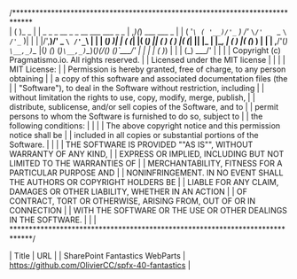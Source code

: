 /*****************************************************************************\
|                                               ( )_  _                       |
|    _ _    _ __   _ _    __    ___ ___     _ _ | ,_)(_)  ___   ___     _     |
|   ( '_`\ ( '__)/'_` ) /'_ `\/' _ ` _ `\ /'_` )| |  | |/',__)/' _ `\ /'_`\   |
|   | (_) )| |  ( (_| |( (_) || ( ) ( ) |( (_| || |_ | |\__, \| ( ) |( (_) )  |
|   | ,__/'(_)  `\__,_)`\__  |(_) (_) (_)`\__,_)`\__)(_)(____/(_) (_)`\___/'  |
|   | |                ( )_) |                                                |
|   (_)                 \___/'                                                |
|                                                                             |
| Copyright (c) Pragmatismo.io. All rights reserved.                          |
| Licensed under the MIT license                                              |
|                                                                             |
| MIT License:                                                                |
| Permission is hereby granted, free of charge, to any person obtaining       |
| a copy of this software and associated documentation files (the             |
| "Software"), to deal in the Software without restriction, including         |
| without limitation the rights to use, copy, modify, merge, publish,         |
| distribute, sublicense, and/or sell copies of the Software, and to          |
| permit persons to whom the Software is furnished to do so, subject to       |
| the following conditions:                                                   |
|                                                                             |
| The above copyright notice and this permission notice shall be              |
| included in all copies or substantial portions of the Software.             |
|                                                                             |
| THE SOFTWARE IS PROVIDED ""AS IS"", WITHOUT WARRANTY OF ANY KIND,           |
| EXPRESS OR IMPLIED, INCLUDING BUT NOT LIMITED TO THE WARRANTIES OF          |
| MERCHANTABILITY, FITNESS FOR A PARTICULAR PURPOSE AND                       |
| NONINFRINGEMENT. IN NO EVENT SHALL THE AUTHORS OR COPYRIGHT HOLDERS BE      |
| LIABLE FOR ANY CLAIM, DAMAGES OR OTHER LIABILITY, WHETHER IN AN ACTION      |
| OF CONTRACT, TORT OR OTHERWISE, ARISING FROM, OUT OF OR IN CONNECTION       |
| WITH THE SOFTWARE OR THE USE OR OTHER DEALINGS IN THE SOFTWARE.             |
|                                                                             |
\*****************************************************************************/


| Title               | URL                                             |
| SharePoint Fantastics WebParts | https://github.com/OlivierCC/spfx-40-fantastics |
